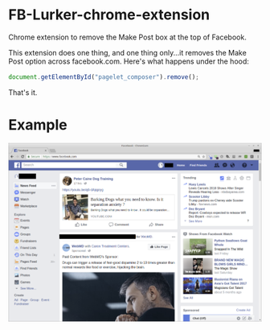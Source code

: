 # FB-Lurker-chrome-extension
Chrome extension to remove the Make Post box at the top of Facebook.

This extension does one thing, and one thing only...it removes the Make Post option across facebook.com. Here's what happens under the hood:

```javascript
document.getElementById("pagelet_composer").remove();
```

That's it.

# Example

<img src="facebook-lurker.png" />
